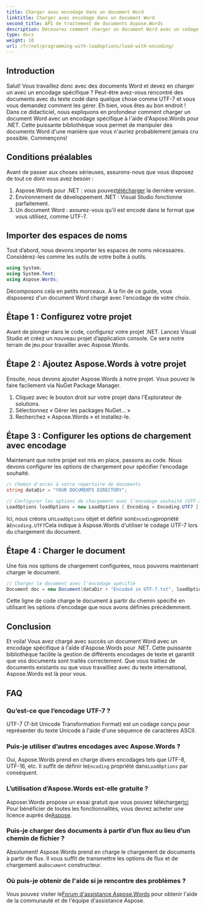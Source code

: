 ```yaml
---
title: Charger avec encodage dans un document Word
linktitle: Charger avec encodage dans un document Word
second_title: API de traitement de documents Aspose.Words
description: Découvrez comment charger un document Word avec un codage spécifique à l'aide d'Aspose.Words pour .NET. Guide étape par étape avec des explications détaillées.
type: docs
weight: 10
url: /fr/net/programming-with-loadoptions/load-with-encoding/
---
```

## Introduction

Salut! Vous travaillez donc avec des documents Word et devez en charger un avec un encodage spécifique ? Peut-être avez-vous rencontré des documents avec du texte codé dans quelque chose comme UTF-7 et vous vous demandez comment les gérer. Eh bien, vous êtes au bon endroit ! Dans ce didacticiel, nous expliquons en profondeur comment charger un document Word avec un encodage spécifique à l'aide d'Aspose.Words pour .NET. Cette puissante bibliothèque vous permet de manipuler des documents Word d'une manière que vous n'auriez probablement jamais cru possible. Commençons!

## Conditions préalables

Avant de passer aux choses sérieuses, assurons-nous que vous disposez de tout ce dont vous avez besoin :

1.  Aspose.Words pour .NET : vous pouvez[télécharger](https://releases.aspose.com/words/net/) la dernière version.
2. Environnement de développement .NET : Visual Studio fonctionne parfaitement.
3. Un document Word : assurez-vous qu'il est encodé dans le format que vous utilisez, comme UTF-7.

## Importer des espaces de noms

Tout d’abord, nous devons importer les espaces de noms nécessaires. Considérez-les comme les outils de votre boîte à outils.

```csharp
using System;
using System.Text;
using Aspose.Words;
```

Décomposons cela en petits morceaux. À la fin de ce guide, vous disposerez d'un document Word chargé avec l'encodage de votre choix.

## Étape 1 : Configurez votre projet

Avant de plonger dans le code, configurez votre projet .NET. Lancez Visual Studio et créez un nouveau projet d’application console. Ce sera notre terrain de jeu pour travailler avec Aspose.Words.

## Étape 2 : Ajoutez Aspose.Words à votre projet

Ensuite, nous devons ajouter Aspose.Words à notre projet. Vous pouvez le faire facilement via NuGet Package Manager.

1. Cliquez avec le bouton droit sur votre projet dans l'Explorateur de solutions.
2. Sélectionnez « Gérer les packages NuGet… »
3. Recherchez « Aspose.Words » et installez-le.

## Étape 3 : Configurer les options de chargement avec encodage

Maintenant que notre projet est mis en place, passons au code. Nous devons configurer les options de chargement pour spécifier l'encodage souhaité.

```csharp
// Chemin d'accès à votre répertoire de documents
string dataDir = "YOUR DOCUMENTS DIRECTORY";

// Configurer les options de chargement avec l'encodage souhaité (UTF-7)
LoadOptions loadOptions = new LoadOptions { Encoding = Encoding.UTF7 };
```

 Ici, nous créons un`LoadOptions` objet et définir son`Encoding`propriété à`Encoding.UTF7`Cela indique à Aspose.Words d'utiliser le codage UTF-7 lors du chargement du document.

## Étape 4 : Charger le document

Une fois nos options de chargement configurées, nous pouvons maintenant charger le document.

```csharp
// Charger le document avec l'encodage spécifié
Document doc = new Document(dataDir + "Encoded in UTF-7.txt", loadOptions);
```

Cette ligne de code charge le document à partir du chemin spécifié en utilisant les options d'encodage que nous avons définies précédemment.

## Conclusion

Et voila! Vous avez chargé avec succès un document Word avec un encodage spécifique à l'aide d'Aspose.Words pour .NET. Cette puissante bibliothèque facilite la gestion de différents encodages de texte et garantit que vos documents sont traités correctement. Que vous traitiez de documents existants ou que vous travailliez avec du texte international, Aspose.Words est là pour vous.

## FAQ

### Qu’est-ce que l’encodage UTF-7 ?
UTF-7 (7-bit Unicode Transformation Format) est un codage conçu pour représenter du texte Unicode à l'aide d'une séquence de caractères ASCII.

### Puis-je utiliser d’autres encodages avec Aspose.Words ?
 Oui, Aspose.Words prend en charge divers encodages tels que UTF-8, UTF-16, etc. Il suffit de définir le`Encoding` propriété dans`LoadOptions` par conséquent.

### L’utilisation d’Aspose.Words est-elle gratuite ?
 Asposer.Words propose un essai gratuit que vous pouvez télécharger[ici](https://releases.aspose.com/) Pour bénéficier de toutes les fonctionnalités, vous devrez acheter une licence auprès de[Aspose](https://purchase.aspose.com/buy).

### Puis-je charger des documents à partir d’un flux au lieu d’un chemin de fichier ?
 Absolument! Aspose.Words prend en charge le chargement de documents à partir de flux. Il vous suffit de transmettre les options de flux et de chargement au`Document` constructeur.

### Où puis-je obtenir de l'aide si je rencontre des problèmes ?
 Vous pouvez visiter le[Forum d'assistance Aspose.Words](https://forum.aspose.com/c/words/8) pour obtenir l'aide de la communauté et de l'équipe d'assistance Aspose.
